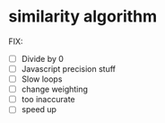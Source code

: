 # similarity algorithm

FIX:

- [ ] Divide by 0
- [ ] Javascript precision stuff
- [ ] Slow loops
- [ ] change weighting
- [ ] too inaccurate
- [ ] speed up
